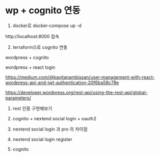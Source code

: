 
# wp + cognito 연동

1. docker로 
docker-compose up -d

http://localhost:8000 접속


2. terraform으로 cognito 연동 

wordpress + cognito

wordpress + react login


https://medium.com/@kavitanambissan/user-management-with-react-wordpress-api-and-jwt-authentication-20f6ba58c78e



https://developer.wordpress.org/rest-api/using-the-rest-api/global-parameters/


1. rest 인증 구현해보기

2. cognito + nextend social login + oauth2 


1. nextend social login 과 pro 의 차이점

2. nextend social login register

3. cognito

